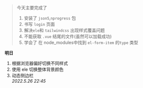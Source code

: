> 今天主要完成了
> 1. 安装了 ```json5```,```nprogress``` 包
> 2. 书写 ``` login ``` 页面
> 3. 解决``` ele ```和 ```tailwindcss``` 出现样式覆盖问题
> 4. 不能获取 ```.vue``` 结尾的文件(虽然可以加载成功)
> 5. 学会了 在 node_modules中找到 ```el-form-item``` 的```type``` 类型<br/>



**明日**
 1. 根据浏览器偏好切换不同样式
 2. 使用 ele 切换整体背景颜色
 3. 动态侧边栏<br/>
*2022.5.26 22:45* 
